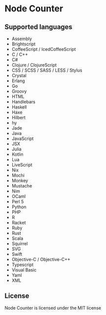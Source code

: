 # Node Counter

## Supported languages

- Assembly
- Brightscript
- CoffeeScript / IcedCoffeeScript
- C / C++
- C#
- Clojure / ClojureScript
- CSS / SCSS / SASS / LESS / Stylus
- Crystal
- Erlang
- Go
- Groovy
- HTML
- Handlebars
- Haskell
- Haxe
- Hilbert
- hy
- Jade
- Java
- JavaScript
- JSX
- Julia
- Kotlin
- Lua
- LiveScript
- Nix
- Mochi
- Monkey
- Mustache
- Nim
- OCaml
- Perl 5
- Python
- PHP
- R
- Racket
- Ruby
- Rust
- Scala
- Squirrel
- SVG
- Swift
- Objective-C / Objective-C++
- Typescript
- Visual Basic
- Yaml
- XML

## License

Node Counter is licensed under the MIT license
